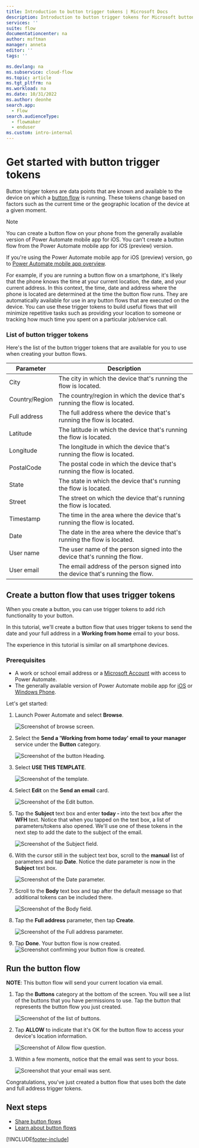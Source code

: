```yaml
---
title: Introduction to button trigger tokens | Microsoft Docs
description: Introduction to button trigger tokens for Microsoft button flows.
services: ''
suite: flow
documentationcenter: na
author: msftman
manager: anneta
editor: ''
tags: ''

ms.devlang: na
ms.subservice: cloud-flow
ms.topic: article
ms.tgt_pltfrm: na
ms.workload: na
ms.date: 10/31/2022
ms.author: deonhe
search.app: 
  - Flow
search.audienceType: 
  - flowmaker
  - enduser
ms.custom: intro-internal
---
```

# Get started with button trigger tokens

Button trigger tokens are data points that are known and available to the device on which a [button flow](introduction-to-button-flows.md) is running. These tokens change based on factors such as the current time or the geographic location of the device at a given moment.

> [!NOTE]
> You can create a button flow on your phone from the generally available version of Power Automate mobile app for iOS. You can't create a button flow from the Power Automate mobile app for iOS (preview) version.
>
> If you're using the Power Automate mobile app for iOS (preview) version, go to [Power Automate mobile app overview](./mobile/overview-mobile.md).

For example, if you are running a button flow on a smartphone, it's likely that the phone knows the time at your current location, the date, and your current address. In this context, the time, date and address where the phone is located are determined at the time the button flow runs. They are automatically available for use in any button flows that are executed on the device. You can use these trigger tokens to build useful flows that will minimize repetitive tasks such as providing your location to someone or tracking how much time you spent on a particular job/service call.

### List of button trigger tokens

Here's the list of the button trigger tokens that are available for you to use when creating your button flows.

| Parameter | Description |
| --- | --- |
| City |The city in which the device that's running the flow is located. |
| Country/Region |The country/region in which the device that's running the flow is located. |
| Full address |The full address where the device that's running the flow is located. |
| Latitude |The latitude in which the device that's running the flow is located. |
| Longitude |The longitude in which the device that's running the flow is located. |
| PostalCode |The postal code in which the device that's running the flow is located. |
| State |The state in which the device that's running the flow is located. |
| Street |The street on which the device that's running the flow is located. |
| Timestamp |The time in the area where the device that's running the flow is located. |
| Date |The date in the area where the device that's running the flow is located. |
| User name |The user name of the person signed into the device that's running the flow. |
| User email |The email address of the person signed into the device that's running the flow. |

## Create a button flow that uses trigger tokens
When you create a button, you can use trigger tokens to add rich functionality to your button.

In this tutorial, we'll create a button flow that uses trigger tokens to send the date and your full address in a **Working from home** email to your boss.

The experience in this tutorial is similar on all smartphone devices.

### Prerequisites
* A work or school email address or a [Microsoft Account](https://account.microsoft.com/about?refd=www.microsoft.com) with access to Power Automate.
* The generally available version of Power Automate mobile app for [iOS](https://aka.ms/flowmobiledocsios) or [Windows Phone](https://aka.ms/flowmobilewindows).

Let's get started:

1. Launch Power Automate and select **Browse**.
 
   ![Screenshot of browse screen.](./media/introduction-to-button-trigger-tokens/1.png)  

1. Select the **Send a 'Working from home today' email to your manager** service under the **Button** category.
 
   ![Screenshot of the button Heading.](./media/introduction-to-button-trigger-tokens/2.png)  
1. Select **USE THIS TEMPLATE**.

   ![Screenshot of the template.](./media/introduction-to-button-trigger-tokens/3.png)  

1. Select **Edit** on the **Send an email** card.  

   ![Screenshot of the Edit button.](./media/introduction-to-button-trigger-tokens/3-5.png)  

1. Tap the **Subject** text box and enter **today -** into the text box after the **WFH** text. Notice that when you tapped on the text box, a list of parameters/tokens also opened. We'll use one of these tokens in the next step to add the date to the subject of the email.  

   ![Screenshot of the Subject field.](./media/introduction-to-button-trigger-tokens/4.png)  

1. With the cursor still in the subject text box, scroll to the **manual** list of parameters and tap **Date**. Notice the date parameter is now in the **Subject** text box.  

   ![Screenshot of the Date parameter.](./media/introduction-to-button-trigger-tokens/6.png)  

1. Scroll to the **Body** text box and tap after the default message so that additional tokens can be included there.  

   ![Screenshot of the Body field.](./media/introduction-to-button-trigger-tokens/7.png)  

1. Tap the **Full address** parameter, then tap **Create**.

   ![Screenshot of the Full address parameter.](./media/introduction-to-button-trigger-tokens/8.png)  

1. Tap **Done**. Your button flow is now created.  
   ![Screenshot confirming your button flow is created.](./media/introduction-to-button-trigger-tokens/9.png)  

## Run the button flow

**NOTE**: This button flow will send your current location via email.  

1. Tap the **Buttons** category at the bottom of the screen. You will see a list of the buttons that you have permissions to use. Tap the button that represents the button flow you just created.

   ![Screenshot of the list of buttons.](./media/introduction-to-button-trigger-tokens/10.png)  

2. Tap **ALLOW** to indicate that it's OK for the button flow to access your device's location information.

   ![Screenshot of Allow flow question.](./media/introduction-to-button-trigger-tokens/11.png)  

3. Within a few moments, notice that the email was sent to your boss.  

   ![Screenshot that your email was sent.](./media/introduction-to-button-trigger-tokens/12.png)  

Congratulations, you've just created a button flow that uses both the date and full address trigger tokens. 

## Next steps

- [Share button flows](share-buttons.md)
- [Learn about button flows](introduction-to-button-flows.md)

[!INCLUDE[footer-include](includes/footer-banner.md)]